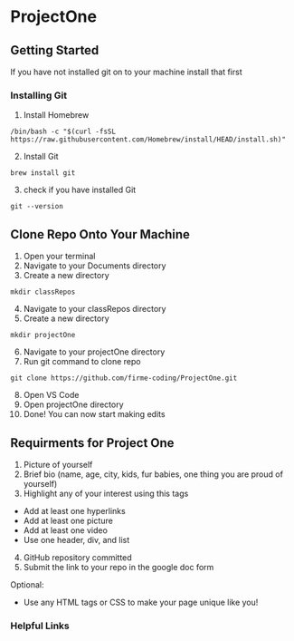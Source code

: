 # ProjectOne
## Getting Started
If you have not installed git on to your machine install that first
### Installing Git
1. Install Homebrew
```shell
/bin/bash -c "$(curl -fsSL https://raw.githubusercontent.com/Homebrew/install/HEAD/install.sh)"
```
2. Install Git
```shell
brew install git
```
3. check if you have installed Git
```shell
git --version
```

## Clone Repo Onto Your Machine
1. Open your terminal
2. Navigate to your Documents directory
3. Create a new directory
```shell
mkdir classRepos
```
4. Navigate to your classRepos directory
5. Create a new directory
```shell
mkdir projectOne
```
6. Navigate to your projectOne directory
7. Run git command to clone repo
```shell
git clone https://github.com/firme-coding/ProjectOne.git
```
8. Open VS Code 
9. Open projectOne directory
10. Done! You can now start making edits

## Requirments for Project One
1. Picture of yourself
2. Brief bio (name, age, city, kids, fur babies, one thing you are proud of yourself)
3. Highlight any of your interest using this tags
- Add at least one hyperlinks
- Add at least one picture 
- Add at least one video
- Use one header, div, and list
4. GitHub repository committed
5. Submit the link to your repo in the google doc form

Optional: 
- Use any HTML tags or CSS to make your page unique like you!

### Helpful Links

